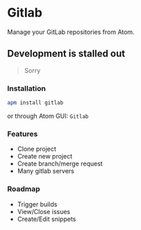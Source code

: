 # Gitlab

Manage your GitLab repositories from Atom.


## Development is stalled out

> Sorry


### Installation

```bash
apm install gitlab
```

or through Atom GUI: `Gitlab`


### Features

 - Clone project
 - Create new project
 - Create branch/merge request
 - Many gitlab servers


### Roadmap
 - Trigger builds
 - View/Close issues
 - Create/Edit snippets
